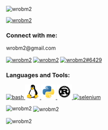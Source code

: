 <p align="left"> <img src="https://komarev.com/ghpvc/?username=wrobm2&label=Profile%20views&color=0e75b6&style=flat" alt="wrobm2" /> </p>

<p align="left"> <a href="https://github.com/ryo-ma/github-profile-trophy"><img src="https://github-profile-trophy.vercel.app/?username=wrobm2" alt="wrobm2" /></a> </p>

<h3 align="left">Connect with me:</h3>
<p align="left">
wrobm2@gmail.com
</p>
<p align="left">
<a href="https://instagram.com/wrobm2" target="blank"><img align="center" src="https://raw.githubusercontent.com/rahuldkjain/github-profile-readme-generator/master/src/images/icons/Social/instagram.svg" alt="wrobm2" height="30" width="40" /></a>
<a href="https://www.leetcode.com/wrobm2" target="blank"><img align="center" src="https://raw.githubusercontent.com/rahuldkjain/github-profile-readme-generator/master/src/images/icons/Social/leet-code.svg" alt="wrobm2" height="30" width="40" /></a>
<a href="https://discord.gg/wrobm2#6429" target="blank"><img align="center" src="https://raw.githubusercontent.com/rahuldkjain/github-profile-readme-generator/master/src/images/icons/Social/discord.svg" alt="wrobm2#6429" height="30" width="40" /></a>
</p>

<h3 align="left">Languages and Tools:</h3>
<p align="left"> <a href="https://www.gnu.org/software/bash/" target="_blank" rel="noreferrer"> <img src="https://www.vectorlogo.zone/logos/gnu_bash/gnu_bash-icon.svg" alt="bash" width="40" height="40"/> </a> <a href="https://www.linux.org/" target="_blank" rel="noreferrer"> <img src="https://raw.githubusercontent.com/devicons/devicon/master/icons/linux/linux-original.svg" alt="linux" width="40" height="40"/> </a> <a href="https://www.python.org" target="_blank" rel="noreferrer"> <img src="https://raw.githubusercontent.com/devicons/devicon/master/icons/python/python-original.svg" alt="python" width="40" height="40"/> </a> <a href="https://www.rust-lang.org" target="_blank" rel="noreferrer"> <img src="https://raw.githubusercontent.com/devicons/devicon/master/icons/rust/rust-plain.svg" alt="rust" width="40" height="40"/> </a> <a href="https://www.selenium.dev" target="_blank" rel="noreferrer"> <img src="https://raw.githubusercontent.com/detain/svg-logos/780f25886640cef088af994181646db2f6b1a3f8/svg/selenium-logo.svg" alt="selenium" width="40" height="40"/> </a> </p>

<p><img align="left" src="https://github-readme-stats.vercel.app/api/top-langs?username=wrobm2&show_icons=true&locale=en&layout=compact" alt="wrobm2" /></p>

<p>&nbsp;<img align="center" src="https://github-readme-stats.vercel.app/api?username=wrobm2&show_icons=true&locale=en" alt="wrobm2" /></p>

<p><img align="center" src="https://github-readme-streak-stats.herokuapp.com/?user=wrobm2&" alt="wrobm2" /></p>

